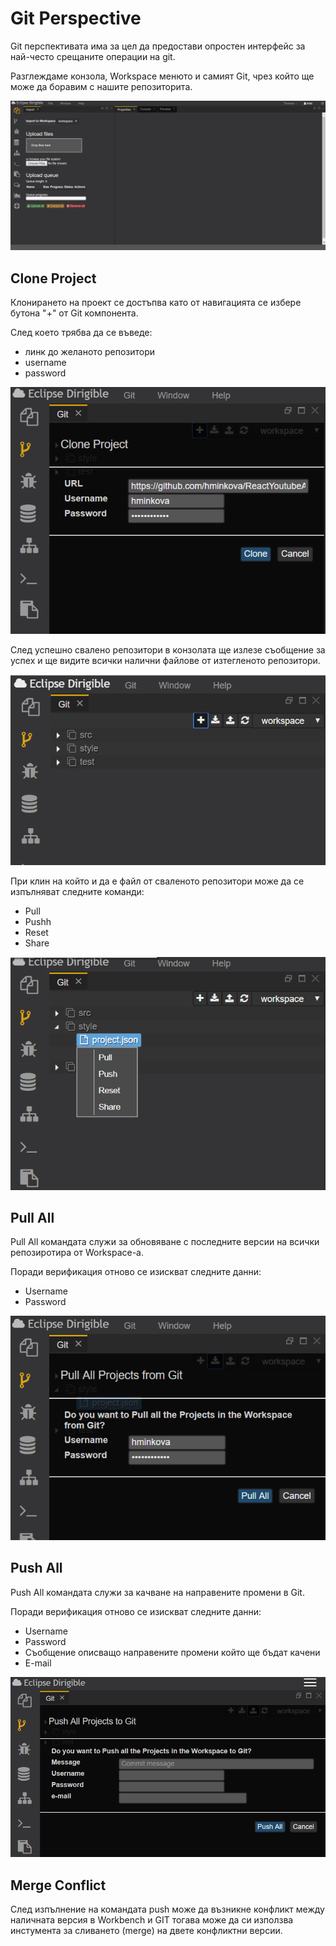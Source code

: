 # Git Perspective
Git перспективата има за цел да предостави опростен интерфейс за най-често срещаните операции на git.

Разглеждаме конзола, Workspace менюто и самият Git, чрез който ще може да боравим с нашите репозиторита.

![gitPerspective](images/step-1.png)

## Clone Project
Клонирането на проект се достъпва като от навигацията се избере бутона "+" от Git компонента.

След което трябва да се въведе:
- линк до желаното репозитори
- username 
- password 

![CloneProject](images/step-2.png)

След успешно свалено репозитори в конзолата ще излезе съобщение за успех и  ще видите всички налични файлове от изтегленото репозитори.

![CloneProjectSuccess](images/step-3.png)

При клин на който и да е файл от сваленото репозитори може да се изпълняват следните команди:
- Pull
- Pushh
- Reset
- Share

![CloneProjectCommands](images/step-4.png)

## Pull All

Pull All командата служи за обновяване с последните версии на всички репозиротира от Workspace-а.

Поради верификация отново се изискват следните данни:
- Username
- Password

![PullAll](images/step-5.png)

## Push All

Push All командата служи за качване на направените промени в Git. 

Поради верификация отново се изискват следните данни:
- Username
- Password
- Съобщение описващо направените промени който ще бъдат качени
- E-mail

![PushAll](images/step-6.png)

## Merge Conflict

След изпълнение на командата push може да възникне конфликт между наличната версия в Workbench и GIT тогава може да си използва инстумента за сливането (merge) на двете конфликтни версии.
